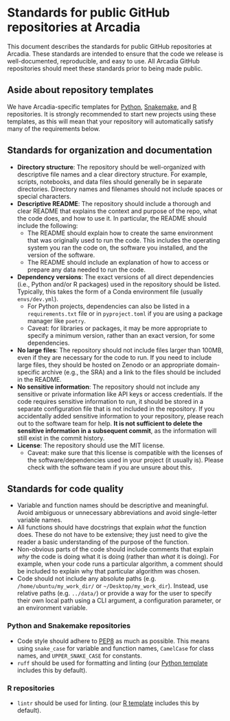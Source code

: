 # Standards for public GitHub repositories at Arcadia

This document describes the standards for public GitHub repositories at Arcadia. These standards are intended to ensure that the code we release is well-documented, reproducible, and easy to use. All Arcadia GitHub repositories should meet these standards prior to being made public.

## Aside about repository templates

We have Arcadia-specific templates for [Python](https://github.com/Arcadia-Science/python-analysis-template), [Snakemake](https://github.com/Arcadia-Science/snakemake-template), and [R](https://github.com/Arcadia-Science/r-analysis-template) repositories. It is strongly recommended to start new projects using these templates, as this will mean that your repository will automatically satisfy many of the requirements below.

## Standards for organization and documentation

- **Directory structure**: The repository should be well-organized with descriptive file names and a clear directory structure. For example, scripts, notebooks, and data files should generally be in separate directories. Directory names and filenames should not include spaces or special characters.
- **Descriptive README**: The repository should include a thorough and clear README that explains the context and purpose of the repo, what the code does, and how to use it. In particular, the README should include the following:
  - The README should explain how to create the same environment that was originally used to run the code. This includes the operating system you ran the code on, the software you installed, and the version of the software.
  - The README should include an explanation of how to access or prepare any data needed to run the code.
- **Dependency versions**: The exact versions of all direct dependencies (i.e., Python and/or R packages) used in the repository should be listed. Typically, this takes the form of a Conda environment file (usually `envs/dev.yml`).
  - For Python projects, dependencies can also be listed in a `requirements.txt` file or in `pyproject.toml` if you are using a package manager like `poetry`.
  - Caveat: for libraries or packages, it may be more appropriate to specify a minimum version, rather than an exact version, for some dependencies.
- **No large files**: The repository should not include files larger than 100MB, even if they are necessary for the code to run. If you need to include large files, they should be hosted on Zenodo or an appropriate domain-specific archive (e.g., the SRA) and a link to the files should be included in the README.
- **No sensitive information**: The repository should not include any sensitive or private information like API keys or access credentials. If the code requires sensitive information to run, it should be stored in a separate configuration file that is not included in the repository. If you accidentally added sensitive information to your repository, please reach out to the software team for help. **It is not sufficient to delete the sensitive information in a subsequent commit**, as the information will still exist in the commit history.
- **License**: The repository should use the MIT license.
  - Caveat: make sure that this license is compatible with the licenses of the software/dependencies used in your project (it usually is). Please check with the software team if you are unsure about this.

## Standards for code quality

- Variable and function names should be descriptive and meaningful. Avoid ambiguous or unnecessary abbreviations and avoid single-letter variable names.
- All functions should have docstrings that explain _what_ the function does. These do not have to be extensive; they just need to give the reader a basic understanding of the purpose of the function.
- Non-obvious parts of the code should include comments that explain _why_ the code is doing what it is doing (rather than _what_ it is doing). For example, when your code runs a particular algorithm, a comment should be included to explain why that particular algorithm was chosen.
- Code should not include any absolute paths (e.g. `/home/ubuntu/my_work_dir/` or `~/Desktop/my_work_dir`). Instead, use relative paths (e.g. `../data/`) or provide a way for the user to specify their own local path using a CLI argument, a configuration parameter, or an environment variable.

### Python and Snakemake repositories

- Code style should adhere to [PEP8](https://www.python.org/dev/peps/pep-0008/) as much as possible. This means using `snake_case` for variable and function names, `CamelCase` for class names, and `UPPER_SNAKE_CASE` for constants.
- `ruff` should be used for formatting and linting (our [Python template](https://github.com/Arcadia-Science/python-analysis-template) includes this by default).

### R repositories

- `lintr` should be used for linting. (our [R template](https://github.com/Arcadia-Science/r-analysis-template) includes this by default).
